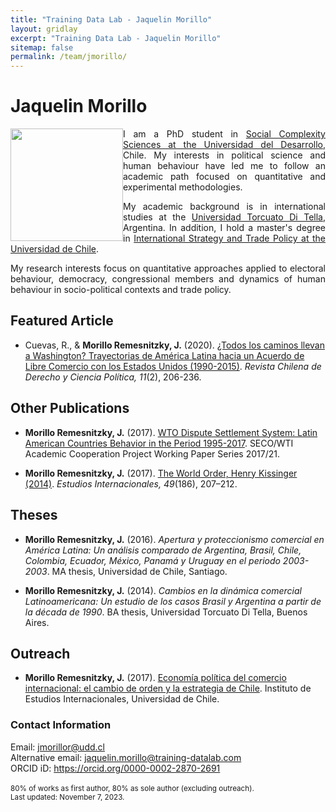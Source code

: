 ```yaml
---
title: "Training Data Lab - Jaquelin Morillo"
layout: gridlay
excerpt: "Training Data Lab - Jaquelin Morillo"
sitemap: false
permalink: /team/jmorillo/
---
```


# Jaquelin Morillo

<img src="https://training-datalab.com/images/team/jmorillo.jpg" class="img-responsive" width="180px" style="float: left" />

<p align=" justify">I am a PhD student in <a href="https://dccs.udd.cl/en/" target="_blank">Social Complexity Sciences at the Universidad del Desarrollo</a>, Chile. My interests in political science and human behaviour have led me to follow an academic path focused on quantitative and experimental methodologies.</p>

<p align=" justify">My academic background is in international studies at the <a href="https://www.utdt.edu/" target="_blank">Universidad Torcuato Di Tella</a>, Argentina. In addition, I hold a master's degree in <a href="https://iei.uchile.cl/" target="_blank">International Strategy and Trade Policy at the Universidad de Chile</a>.</p>

<p align=" justify">My research interests focus on quantitative approaches applied to electoral behaviour, democracy, congressional members and dynamics of human behaviour in socio-political contexts and trade policy.</p>

## Featured Article

- Cuevas, R., & **Morillo Remesnitzky, J.** (2020). <a href="https://doi.org/10.7770/rchdcp-V11N2-art2334" target="_blank">¿Todos los caminos llevan a Washington? Trayectorias de América Latina hacia un Acuerdo de Libre Comercio con los Estados Unidos (1990-2015)</a>. *Revista Chilena de Derecho y Ciencia Política, 11*(2), 206-236.

## Other Publications

- **Morillo Remesnitzky, J.** (2017). <a href="https://dx.doi.org/10.2139/ssrn.3096032" target="_blank">WTO Dispute Settlement System: Latin American Countries Behavior in the Period 1995-2017</a>. SECO/WTI Academic Cooperation Project Working Paper Series 2017/21.

- **Morillo Remesnitzky, J.** (2017). <a href="https://doi.org/10.5354/0719-3769.2017.45225" target="_blank">The World Order, Henry Kissinger (2014)</a>. *Estudios Internacionales, 49*(186), 207–212.

## Theses

- **Morillo Remesnitzky, J.** (2016). *Apertura y proteccionismo comercial en América Latina: Un análisis comparado de Argentina, Brasil, Chile, Colombia, Ecuador, México, Panamá y Uruguay en el periodo 2003-2003*. MA thesis, Universidad de Chile, Santiago.

- **Morillo Remesnitzky, J.** (2014). *Cambios en la dinámica comercial Latinoamericana: Un estudio de los casos Brasil y Argentina a partir de la década de 1990*. BA thesis, Universidad Torcuato Di Tella, Buenos Aires.

## Outreach

- **Morillo Remesnitzky, J.** (2017). <a href="http://www.iei.uchile.cl/noticias/135534/economia-politica-del-comercio-internacional" target="_blank">Economía política del comercio internacional: el cambio de orden y la estrategia de Chile</a>. Instituto de Estudios Internacionales, Universidad de Chile.

### Contact Information

Email: <a href="mailto:jmorillor@udd.cl">jmorillor@udd.cl</a><br />
Alternative email: <a href="mailto:jaquelin.morillo@training-datalab.com">jaquelin.morillo@training-datalab.com</a><br />
ORCID iD: <a href="https://orcid.org/0000-0002-2870-2691" target="_blank">https://orcid.org/0000-0002-2870-2691</a><br />
<br />
<small>80% of works as first author, 80% as sole author (excluding outreach).</small><br />
<small>Last updated: November 7, 2023.</small>
